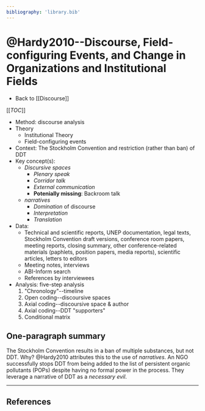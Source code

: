 ```yaml
---
bibliography: 'library.bib'
---
```


# @Hardy2010--Discourse, Field-configuring Events, and Change in Organizations and Institutional Fields

* Back to [[Discourse]]

[[_TOC_]]


* Method: discourse analysis
* Theory
    * Institutional Theory
    * Field-configuring events
* Context: The Stockholm Convention and restriction (rather than ban) of DDT
* Key concept(s): 
    * _Discursive spaces_
        - _Plenary speak_
        - _Corridor talk_
        - _External communication_
        - **Potenially missing**: Backroom talk
    * _narratives_
        - _Domination_ of discourse
        - _Interpretation_
        - _Translation_
* Data: 
    * Technical and scientific reports, UNEP documentation, legal texts, Stockholm Convention draft versions, conference room papers, meeting reports, closing summary, other conference-related materials (paphlets, position papers, media reports), scientific articles, letters to editors
    * Meeting notes, interviews
    * ABI-Inform search
    * References by interviewees
* Analysis: five-step analysis
    1. "Chronology"--timeline
    2. Open coding--discoursive spaces 
    3. Axial coding--discoursive space & author
    4. Axial coding--DDT "supporters"
    5. Conditional matrix

## One-paragraph summary

The Stockholm Convention results in a ban of multiple substances, but not DDT. Why? @Hardy2010 attributes this to the use of _narratives_. An NGO successfully stops DDT from being added to the list of persistent organic pollutants (POPs) despite having no formal power in the process. They leverage a narrative of DDT as a _necessary evil_.

---

## References